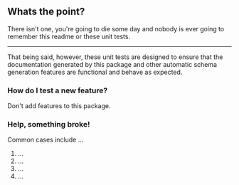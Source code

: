## Whats the point?

There isn't one, you're going to die some day and nobody is ever going to remember this readme or these unit tests.

---

That being said, however, these unit tests are designed to ensure that the documentation generated by this package and other automatic schema generation features are functional and behave as expected.

### How do I test a new feature?

Don't add features to this package.

### Help, something broke!

Common cases include ...

1. ...
2. ...
3. ...
4. ...

